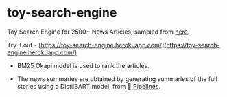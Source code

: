 # toy-search-engine

Toy Search Engine for 2500+ News Articles, sampled from [here](https://www.kaggle.com/pulkitkomal/news-article-data-set-from-indian-express). 

Try it out - [https://toy-search-engine.herokuapp.com/](https://toy-search-engine.herokuapp.com/)


* BM25 Okapi model is used to rank the articles. 

* The news summaries are obtained by generating summaries of the full stories using a DistilBART model, from [🤗 Pipelines](https://huggingface.co/transformers/main_classes/pipelines.html#transformers.SummarizationPipeline).  
